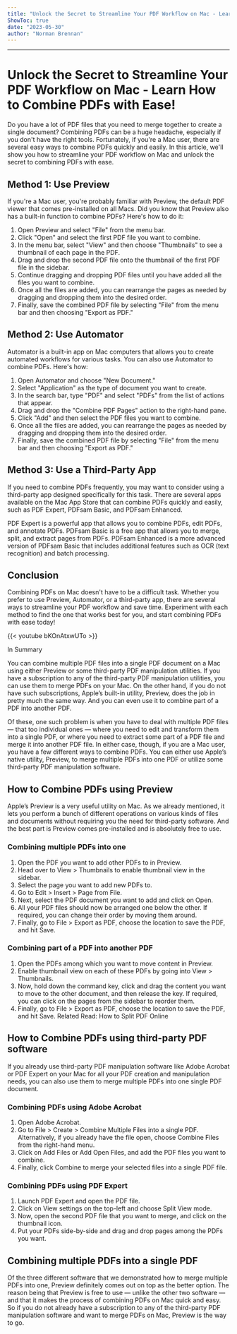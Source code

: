 ```yaml
---
title: "Unlock the Secret to Streamline Your PDF Workflow on Mac - Learn How to Combine PDFs with Ease!"
ShowToc: true 
date: "2023-05-30"
author: "Norman Brennan"
---
```

*****
# Unlock the Secret to Streamline Your PDF Workflow on Mac - Learn How to Combine PDFs with Ease!

Do you have a lot of PDF files that you need to merge together to create a single document? Combining PDFs can be a huge headache, especially if you don't have the right tools. Fortunately, if you're a Mac user, there are several easy ways to combine PDFs quickly and easily. In this article, we'll show you how to streamline your PDF workflow on Mac and unlock the secret to combining PDFs with ease.

## Method 1: Use Preview

If you're a Mac user, you're probably familiar with Preview, the default PDF viewer that comes pre-installed on all Macs. Did you know that Preview also has a built-in function to combine PDFs? Here's how to do it:

1. Open Preview and select "File" from the menu bar.
2. Click "Open" and select the first PDF file you want to combine.
3. In the menu bar, select "View" and then choose "Thumbnails" to see a thumbnail of each page in the PDF.
4. Drag and drop the second PDF file onto the thumbnail of the first PDF file in the sidebar.
5. Continue dragging and dropping PDF files until you have added all the files you want to combine.
6. Once all the files are added, you can rearrange the pages as needed by dragging and dropping them into the desired order.
7. Finally, save the combined PDF file by selecting "File" from the menu bar and then choosing "Export as PDF."

## Method 2: Use Automator

Automator is a built-in app on Mac computers that allows you to create automated workflows for various tasks. You can also use Automator to combine PDFs. Here's how:

1. Open Automator and choose "New Document."
2. Select "Application" as the type of document you want to create.
3. In the search bar, type "PDF" and select "PDFs" from the list of actions that appear.
4. Drag and drop the "Combine PDF Pages" action to the right-hand pane.
5. Click "Add" and then select the PDF files you want to combine.
6. Once all the files are added, you can rearrange the pages as needed by dragging and dropping them into the desired order.
7. Finally, save the combined PDF file by selecting "File" from the menu bar and then choosing "Export as PDF."

## Method 3: Use a Third-Party App

If you need to combine PDFs frequently, you may want to consider using a third-party app designed specifically for this task. There are several apps available on the Mac App Store that can combine PDFs quickly and easily, such as PDF Expert, PDFsam Basic, and PDFsam Enhanced.

PDF Expert is a powerful app that allows you to combine PDFs, edit PDFs, and annotate PDFs. PDFsam Basic is a free app that allows you to merge, split, and extract pages from PDFs. PDFsam Enhanced is a more advanced version of PDFsam Basic that includes additional features such as OCR (text recognition) and batch processing.

## Conclusion

Combining PDFs on Mac doesn't have to be a difficult task. Whether you prefer to use Preview, Automator, or a third-party app, there are several ways to streamline your PDF workflow and save time. Experiment with each method to find the one that works best for you, and start combining PDFs with ease today!

{{< youtube bKOnAtxwUTo >}} 



In Summary


You can combine multiple PDF files into a single PDF document on a Mac using either Preview or some third-party PDF manipulation utilities.
If you have a subscription to any of the third-party PDF manipulation utilities, you can use them to merge PDFs on your Mac.
On the other hand, if you do not have such subscriptions, Apple’s built-in utility, Preview, does the job in pretty much the same way. And you can even use it to combine part of a PDF into another PDF.







Of these, one such problem is when you have to deal with multiple PDF files — that too individual ones — where you need to edit and transform them into a single PDF, or where you need to extract some part of a PDF file and merge it into another PDF file.
In either case, though, if you are a Mac user, you have a few different ways to combine PDFs. You can either use Apple’s native utility, Preview, to merge multiple PDFs into one PDF or utilize some third-party PDF manipulation software.

 
## How to Combine PDFs using Preview


Apple’s Preview is a very useful utility on Mac. As we already mentioned, it lets you perform a bunch of different operations on various kinds of files and documents without requiring you the need for third-party software. And the best part is Preview comes pre-installed and is absolutely free to use.

 
### Combining multiple PDFs into one


1. Open the PDF you want to add other PDFs to in Preview.
2. Head over to View > Thumbnails to enable thumbnail view in the sidebar.
3. Select the page you want to add new PDFs to.
4. Go to Edit > Insert > Page from File.
5. Next, select the PDF document you want to add and click on Open.
6. All your PDF files should now be arranged one below the other. If required, you can change their order by moving them around.
7. Finally, go to File > Export as PDF, choose the location to save the PDF, and hit Save.

 
### Combining part of a PDF into another PDF


1. Open the PDFs among which you want to move content in Preview.
2. Enable thumbnail view on each of these PDFs by going into View > Thumbnails.
3. Now, hold down the command key, click and drag the content you want to move to the other document, and then release the key. If required, you can click on the pages from the sidebar to reorder them.
4. Finally, go to File > Export as PDF, choose the location to save the PDF, and hit Save.
Related Read: How to Split PDF Online

 
## How to Combine PDFs using third-party PDF software


If you already use third-party PDF manipulation software like Adobe Acrobat or PDF Expert on your Mac for all your PDF creation and manipulation needs, you can also use them to merge multiple PDFs into one single PDF document.

 
### Combining PDFs using Adobe Acrobat


1. Open Adobe Acrobat.
2. Go to File > Create > Combine Multiple Files into a single PDF. Alternatively, if you already have the file open, choose Combine Files from the right-hand menu.
3. Click on Add Files or Add Open Files, and add the PDF files you want to combine.
4. Finally, click Combine to merge your selected files into a single PDF file.

 
### Combining PDFs using PDF Expert


1. Launch PDF Expert and open the PDF file.
2. Click on View settings on the top-left and choose Split View mode.
3. Now, open the second PDF file that you want to merge, and click on the thumbnail icon.
4. Put your PDFs side-by-side and drag and drop pages among the PDFs you want.

 
## Combining multiple PDFs into a single PDF


Of the three different software that we demonstrated how to merge multiple PDFs into one, Preview definitely comes out on top as the better option. The reason being that Preview is free to use — unlike the other two software — and that it makes the process of combining PDFs on Mac quick and easy. So if you do not already have a subscription to any of the third-party PDF manipulation software and want to merge PDFs on Mac, Preview is the way to go.




